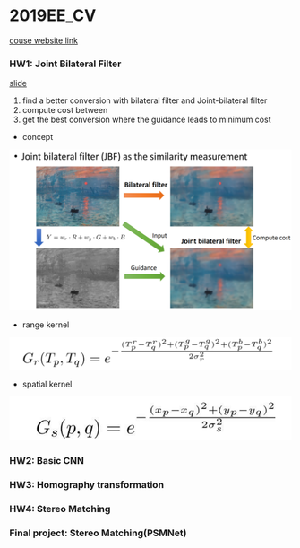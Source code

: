 # 2019EE_CV 
[couse website link](http://media.ee.ntu.edu.tw/courses/cv/19F/)


### HW1: Joint Bilateral Filter

[slide](http://media.ee.ntu.edu.tw/courses/cv/19F/hw/hw1/hw1.pdf)

1. find a better conversion with bilateral filter and Joint-bilateral filter
2. compute cost between
3. get the best conversion where the guidance leads to minimum cost

- concept

![](./image/jbf.PNG)

- range kernel

![](./image/range-kernel.PNG)

- spatial kernel 

![](./image/spatial-kernel.PNG)









### HW2: Basic CNN

### HW3: Homography transformation

### HW4: Stereo Matching 

### Final project: Stereo Matching(PSMNet)